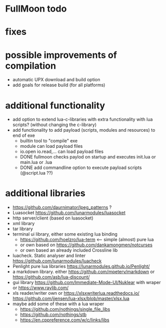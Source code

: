 # FullMoon todo

# fixes

# possible improvements of compilation
* automatic UPX download and build option
* add goals for release build (for all platforms)

# additional functionality
* add option to extend lua-c-libraries with extra functionality with lua scripts? (without changing the c-library)
* add functionality to add payload (scripts, modules and resources) to end of exe
    * builtin tool to "compile" exe
    * module can load payload files
    * io.open io.read,... can load payload files
    * DONE fullmoon checks paylod on startup and executes init.lua or main.lua or <exename>.lua
    * DONE add commandline option to execute payload scripts (@script.lua ??)

# additional libraries
* https://github.com/daurnimator/lpeg_patterns ?
* Luasocket https://github.com/lunarmodules/luasocket
* http server/client (based on luasocket)
* xml library
* tar library
* terminal ui library, either some existing lua binding
    * https://github.com/hoelzro/lua-term <-- simple (almost) pure lua
    * or own based on https://github.com/dankamongmen/notcurses
    * or own based an already included Crossline lib
* luacheck. Static analyser and linter https://github.com/lunarmodules/luacheck
* Penlight pure lua libraries https://lunarmodules.github.io/Penlight/
* a markdown library. either https://github.com/mpeterv/markdown or https://github.com/asb/lua-discount/
* gui library https://github.com/Immediate-Mode-UI/Nuklear with wraper or https://www.raylib.com/ 
* xls reader/writer own or https://xlsxwriterlua.readthedocs.io/ https://github.com/jjensen/lua-xlsx/blob/master/xlsx.lua
* maybe add some of these with a lua wraper
    * https://github.com/nothings/single_file_libs
    * https://github.com/nothings/stb
    * https://en.cppreference.com/w/c/links/libs
